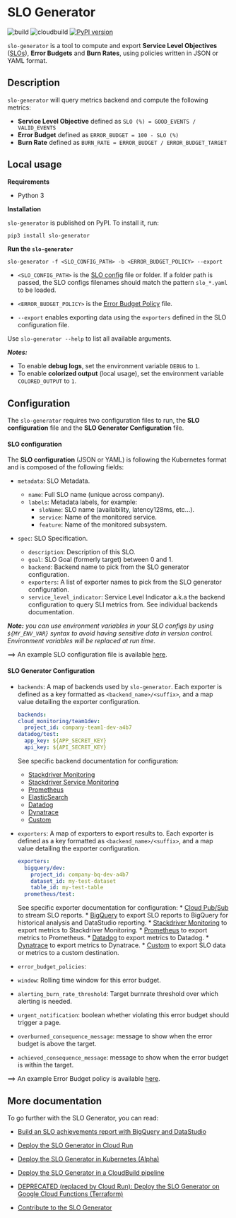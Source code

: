 # SLO Generator

![build](https://github.com/google/slo-generator/workflows/build/badge.svg)
![cloudbuild](https://github.com/google/slo-generator/workflows/cloudbuild/badge.svg)
[![PyPI version](https://badge.fury.io/py/slo-generator.svg)](https://badge.fury.io/py/slo-generator)

`slo-generator` is a tool to compute and export **Service Level Objectives** ([SLOs](https://landing.google.com/sre/sre-book/chapters/service-level-objectives/)),
**Error Budgets** and **Burn Rates**, using policies written in JSON or YAML format.

## Description
`slo-generator` will query metrics backend and compute the following metrics:

* **Service Level Objective** defined as `SLO (%) = GOOD_EVENTS / VALID_EVENTS`
* **Error Budget** defined as `ERROR_BUDGET = 100 - SLO (%)`
* **Burn Rate** defined as `BURN_RATE = ERROR_BUDGET / ERROR_BUDGET_TARGET`

## Local usage

**Requirements**

* Python 3

**Installation**

`slo-generator` is published on PyPI. To install it, run:

```sh
pip3 install slo-generator
```

**Run the `slo-generator`**

```
slo-generator -f <SLO_CONFIG_PATH> -b <ERROR_BUDGET_POLICY> --export
```
  * `<SLO_CONFIG_PATH>` is the [SLO config](#slo-configuration) file or folder.
    If a folder path is passed, the SLO configs filenames should match the pattern `slo_*.yaml` to be loaded.

  * `<ERROR_BUDGET_POLICY>` is the [Error Budget Policy](#error-budget-policy) file.

  * `--export` enables exporting data using the `exporters` defined in the SLO
  configuration file.

Use `slo-generator --help` to list all available arguments.

***Notes:***
* To enable **debug logs**, set the environment variable `DEBUG` to `1`.
* To enable **colorized output** (local usage), set the environment variable `COLORED_OUTPUT` to `1`.

## Configuration

The `slo-generator` requires two configuration files to run, the **SLO configuration** file and the 
**SLO Generator Configuration** file.

#### SLO configuration

The **SLO configuration** (JSON or YAML) is following the Kubernetes format and 
is composed of the following fields:

* `metadata`: SLO Metadata.
  * `name`: Full SLO name (unique across company).
  * `labels`: Metadata labels, for example:
    * `sloName`: SLO name (availability, latency128ms, etc...).
    * `service`: Name of the monitored service.
    * `feature`: Name of the monitored subsystem.

* `spec`: SLO Specification.
  * `description`: Description of this SLO. 
  * `goal`: SLO Goal (formerly target) between 0 and 1.
  * `backend`: Backend name to pick from the SLO generator configuration.
  * `exporters`: A list of exporter names to pick from the SLO generator configuration. 
  * `service_level_indicator`: Service Level Indicator a.k.a the backend configuration to query SLI metrics from. See individual backends documentation.

***Note:*** *you can use environment variables in your SLO configs by using `${MY_ENV_VAR}` syntax to avoid having sensitive data in version control. Environment variables will be replaced at run time.*

==> An example SLO configuration file is available [here](samples/stackdriver/slo_gae_app_availability.yaml).

#### SLO Generator Configuration


* `backends`: A map of backends used by `slo-generator`. Each exporter is defined
  as a key formatted as `<backend_name>/<suffix>`, and a map value detailing the
  exporter configuration.
    ```yaml
  backends:
    cloud_monitoring/team1dev:
      project_id: company-team1-dev-a4b7
    datadog/test:
      app_key: ${APP_SECRET_KEY}
      api_key: ${API_SECRET_KEY}
  ```
  See specific backend documentation for configuration:
    * [Stackdriver Monitoring](docs/providers/stackdriver.md#backend)
    * [Stackdriver Service Monitoring](docs/providers/stackdriver_service_monitoring.md#backend)
    * [Prometheus](docs/providers/prometheus.md#backend)
    * [ElasticSearch](docs/providers/elasticsearch.md#backend)
    * [Datadog](docs/providers/datadog.md#backend)
    * [Dynatrace](docs/providers/dynatrace.md#backend)
    * [Custom](docs/providers/custom.md#backend)
  
* `exporters`: A map of exporters to export results to. Each exporter is defined
  as a key formatted as `<backend_name>/<suffix>`, and a map value detailing the
  exporter configuration.
  ```yaml
  exporters:
    bigquery/dev:
      project_id: company-bq-dev-a4b7
      dataset_id: my-test-dataset
      table_id: my-test-table
    prometheus/test:

  ```
  See specific exporter documentation for configuration:
      * [Cloud Pub/Sub](docs/providers/pubsub.md#exporter) to stream SLO reports.
      * [BigQuery](docs/providers/bigquery.md#exporter) to export SLO reports to BigQuery for historical analysis and DataStudio reporting.
      * [Stackdriver Monitoring](docs/providers/stackdriver.md#exporter) to export metrics to Stackdriver Monitoring.
      * [Prometheus](docs/providers/prometheus.md#exporter) to export metrics to Prometheus.
      * [Datadog](docs/providers/datadog.md#exporter) to export metrics to Datadog.
      * [Dynatrace](docs/providers/dynatrace.md#exporter) to export metrics to Dynatrace.
      * [Custom](docs/providers/custom.md#exporter) to export SLO data or metrics to a custom destination.
* `error_budget_policies`: 
* `window`: Rolling time window for this error budget.
* `alerting_burn_rate_threshold`: Target burnrate threshold over which alerting is needed.
* `urgent_notification`: boolean whether violating this error budget should trigger a page.
* `overburned_consequence_message`: message to show when the error budget is above the target.
* `achieved_consequence_message`: message to show when the error budget is within the target.

==> An example Error Budget policy is available [here](samples/error_budget_policy.yaml).

## More documentation

To go further with the SLO Generator, you can read:

* [Build an SLO achievements report with BigQuery and DataStudio](docs/deploy/datastudio_slo_report.md)

* [Deploy the SLO Generator in Cloud Run](docs/deploy/cloudrun.md)

* [Deploy the SLO Generator in Kubernetes (Alpha)](docs/deploy/kubernetes.md)

* [Deploy the SLO Generator in a CloudBuild pipeline](docs/deploy/cloudbuild.md)

* [DEPRECATED (replaced by Cloud Run): Deploy the SLO Generator on Google Cloud Functions (Terraform)](docs/deploy/cloudfunctions.md)

* [Contribute to the SLO Generator](CONTRIBUTING.md)
